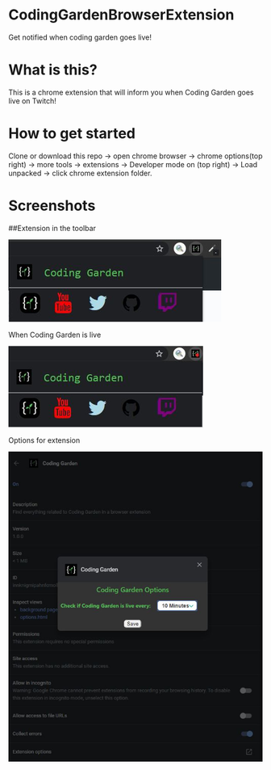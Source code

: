 # CodingGardenBrowserExtension
Get notified when coding garden goes live!

# What is this?
This is a chrome extension that will inform you when Coding Garden goes live on Twitch!

# How to get started
Clone or download this repo -> open chrome browser -> chrome options(top right) -> more tools -> extensions -> Developer mode on (top right) -> Load unpacked -> click chrome extension folder.

# Screenshots

##Extension in the toolbar

![Coding Garden Browser Extension](https://github.com/mylesrangel/CodingGardenBrowserExtension/blob/master/images/Screenshot%201.JPG)


When Coding Garden is live

![alt text](https://github.com/mylesrangel/CodingGardenBrowserExtension/blob/master/images/screenshot2.JPG)


Options for extension

![alt text](https://github.com/mylesrangel/CodingGardenBrowserExtension/blob/master/images/Screenshot%20options.JPG)

